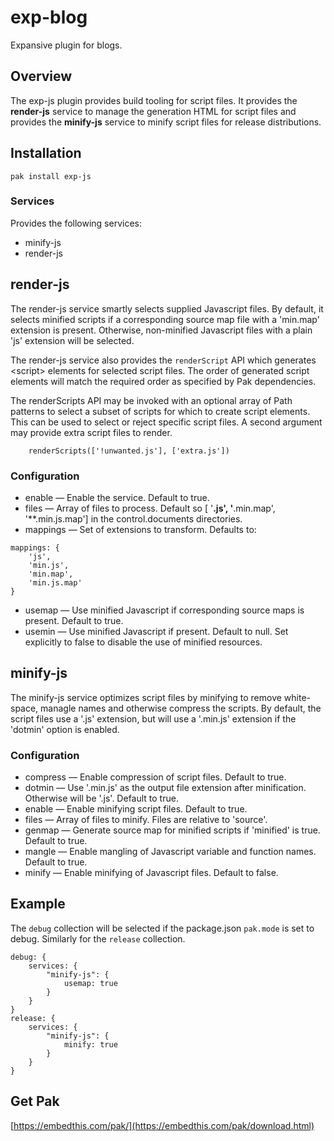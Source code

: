 exp-blog
===

Expansive plugin for blogs.

## Overview

The exp-js plugin provides build tooling for script files. It provides the **render-js** service to
manage the generation HTML for script files and provides the **minify-js** service to minify script files for release distributions.

## Installation

    pak install exp-js

### Services

Provides the following services:
* minify-js
* render-js

## render-js

The render-js service smartly selects supplied Javascript files. By default, it selects minified scripts if a corresponding source map file with a 'min.map' extension is present. Otherwise, non-minified Javascript files with a plain 'js' extension will be selected.

The render-js service also provides the `renderScript` API which generates &lt;script&gt; elements for selected script files. The order of generated script elements will match the required order as specified by Pak dependencies.

The renderScripts API may be invoked with an optional array of Path patterns to select a subset of scripts for which
to create script elements. This can be used to select or reject specific script files. A second argument may provide
extra script files to render.
```
    renderScripts(['!unwanted.js'], ['extra.js'])
```

### Configuration

* enable &mdash; Enable the service. Default to true.
* files &mdash; Array of files to process. Default so [ '**.js', '**.min.map', '**.min.js.map'] in
    the control.documents directories.
* mappings &mdash; Set of extensions to transform. Defaults to:
```
mappings: {
    'js',
    'min.js',
    'min.map',
    'min.js.map'
}
```
* usemap &mdash; Use minified Javascript if corresponding source maps is present. Default to true.
* usemin &mdash; Use minified Javascript if present. Default to null. Set explicitly to false
    to disable the use of minified resources.

## minify-js

The minify-js service optimizes script files by minifying to remove white-space, managle names and otherwise compress the scripts. By default, the script files use a '.js' extension, but will use a '.min.js' extension if the 'dotmin' option is enabled.

### Configuration

* compress &mdash; Enable compression of script files. Default to true.
* dotmin &mdash; Use '.min.js' as the output file extension after minification. Otherwise will be '.js'.  Default to true.
* enable &mdash; Enable minifying script files. Default to true.
* files &mdash; Array of files to minify. Files are relative to 'source'.
* genmap &mdash; Generate source map for minified scripts if 'minified' is true. Default to true.
* mangle &mdash; Enable mangling of Javascript variable and function names. Default to true.
* minify &mdash; Enable minifying of Javascript files. Default to false.

## Example

The `debug` collection will be selected if the package.json `pak.mode` is set to debug. Similarly for the `release` collection.

```
debug: {
    services: {
        "minify-js": {
            usemap: true
        }
    }
}
release: {
    services: {
        "minify-js": {
            minify: true
        }
    }
}
```

## Get Pak

[https://embedthis.com/pak/](https://embedthis.com/pak/download.html)
